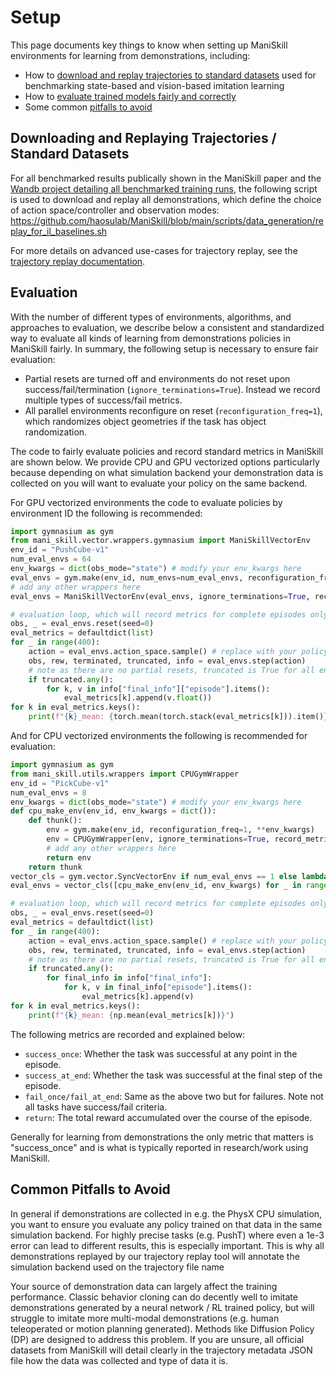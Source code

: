 # Setup

This page documents key things to know when setting up ManiSkill environments for learning from demonstrations, including:

- How to [download and replay trajectories to standard datasets](#downloading-and-replaying-trajectories--standard-datasets) used for benchmarking state-based and vision-based imitation learning
- How to [evaluate trained models fairly and correctly](#evaluation)
- Some common [pitfalls to avoid](#common-pitfalls-to-avoid)


## Downloading and Replaying Trajectories / Standard Datasets

For all benchmarked results publically shown in the ManiSkill paper and the [Wandb project detailing all benchmarked training runs](https://wandb.ai/stonet2000/ManiSkill), the following script is used to download and replay all demonstrations, which define the choice of action space/controller and observation modes: https://github.com/haosulab/ManiSkill/blob/main/scripts/data_generation/replay_for_il_baselines.sh

For more details on advanced use-cases for trajectory replay, see the [trajectory replay documentation](../datasets/replay.md).


## Evaluation

With the number of different types of environments, algorithms, and approaches to evaluation, we describe below a consistent and standardized way to evaluate all kinds of learning from demonstrations policies in ManiSkill fairly. In summary, the following setup is necessary to ensure fair evaluation:

- Partial resets are turned off and environments do not reset upon success/fail/termination (`ignore_terminations=True`). Instead we record multiple types of success/fail metrics.
- All parallel environments reconfigure on reset (`reconfiguration_freq=1`), which randomizes object geometries if the task has object randomization.

The code to fairly evaluate policies and record standard metrics in ManiSkill are shown below. We provide CPU and GPU vectorized options particularly because depending on what simulation backend your demonstration data is collected on you will want to evaluate your policy on the same backend.

For GPU vectorized environments the code to evaluate policies by environment ID the following is recommended:

```python
import gymnasium as gym
from mani_skill.vector.wrappers.gymnasium import ManiSkillVectorEnv
env_id = "PushCube-v1"
num_eval_envs = 64
env_kwargs = dict(obs_mode="state") # modify your env_kwargs here
eval_envs = gym.make(env_id, num_envs=num_eval_envs, reconfiguration_freq=1, **env_kwargs)
# add any other wrappers here
eval_envs = ManiSkillVectorEnv(eval_envs, ignore_terminations=True, record_metrics=True)

# evaluation loop, which will record metrics for complete episodes only
obs, _ = eval_envs.reset(seed=0)
eval_metrics = defaultdict(list)
for _ in range(400):
    action = eval_envs.action_space.sample() # replace with your policy action
    obs, rew, terminated, truncated, info = eval_envs.step(action)
    # note as there are no partial resets, truncated is True for all environments at the same time
    if truncated.any():
        for k, v in info["final_info"]["episode"].items():
            eval_metrics[k].append(v.float())
for k in eval_metrics.keys():
    print(f"{k}_mean: {torch.mean(torch.stack(eval_metrics[k])).item()}")
```

And for CPU vectorized environments the following is recommended for evaluation:

```python
import gymnasium as gym
from mani_skill.utils.wrappers import CPUGymWrapper
env_id = "PickCube-v1"
num_eval_envs = 8
env_kwargs = dict(obs_mode="state") # modify your env_kwargs here
def cpu_make_env(env_id, env_kwargs = dict()):
    def thunk():
        env = gym.make(env_id, reconfiguration_freq=1, **env_kwargs)
        env = CPUGymWrapper(env, ignore_terminations=True, record_metrics=True)
        # add any other wrappers here
        return env
    return thunk
vector_cls = gym.vector.SyncVectorEnv if num_eval_envs == 1 else lambda x : gym.vector.AsyncVectorEnv(x, context="forkserver")
eval_envs = vector_cls([cpu_make_env(env_id, env_kwargs) for _ in range(num_eval_envs)])

# evaluation loop, which will record metrics for complete episodes only
obs, _ = eval_envs.reset(seed=0)
eval_metrics = defaultdict(list)
for _ in range(400):
    action = eval_envs.action_space.sample() # replace with your policy action
    obs, rew, terminated, truncated, info = eval_envs.step(action)
    # note as there are no partial resets, truncated is True for all environments at the same time
    if truncated.any():
        for final_info in info["final_info"]:
            for k, v in final_info["episode"].items():
                eval_metrics[k].append(v)
for k in eval_metrics.keys():
    print(f"{k}_mean: {np.mean(eval_metrics[k])}")
```

The following metrics are recorded and explained below:
- `success_once`: Whether the task was successful at any point in the episode.
- `success_at_end`: Whether the task was successful at the final step of the episode.
- `fail_once/fail_at_end`: Same as the above two but for failures. Note not all tasks have success/fail criteria.
- `return`: The total reward accumulated over the course of the episode.

<!-- NOTE (stao): the content for evaluation is the same as in the RL setup.md document, however I don't really want users have to click to a separate page to learn about evaluation... -->

Generally for learning from demonstrations the only metric that matters is "success_once" and is what is typically reported in research/work using ManiSkill.


## Common Pitfalls to Avoid

In general if demonstrations are collected in e.g. the PhysX CPU simulation, you want to ensure you evaluate any policy trained on that data in the same simulation backend. For highly precise tasks (e.g. PushT) where even a 1e-3 error can lead to different results, this is especially important. This is why all demonstrations replayed by our trajectory replay tool will annotate the simulation backend used on the trajectory file name

Your source of demonstration data can largely affect the training performance. Classic behavior cloning can do decently well to imitate demonstrations generated by a neural network / RL trained policy, but will struggle to imitate more multi-modal demonstrations (e.g. human teleoperated or motion planning generated). Methods like Diffusion Policy (DP) are designed to address this problem. If you are unsure, all official datasets from ManiSkill will detail clearly in the trajectory metadata JSON file how the data was collected and type of data it is.
